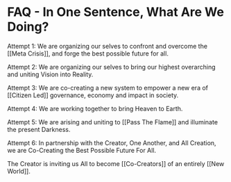 # FAQ - In One Sentence, What Are We Doing?

Attempt 1: We are organizing our selves to confront and overcome the [[Meta Crisis]], and forge the best possible future for all. 

Attempt 2: We are organizing our selves to bring our highest overarching and uniting Vision into Reality. 

Attempt 3: We are co-creating a new system to empower a new era of [[Citizen Led]] governance, economy and impact in society. 

Attempt 4: We are working together to bring Heaven to Earth. 

Attempt 5: We are arising and uniting to [[Pass The Flame]] and illuminate the present Darkness.  

Attempt 6: In partnership with the Creator, One Another, and All Creation, we are Co-Creating the Best Possible Future For All. 

The Creator is inviting us All to become [[Co-Creators]] of an entirely [[New World]].  

